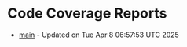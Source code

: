 # Code Coverage Reports
- [main](branches/main/index.html) - Updated on Tue Apr  8 06:57:53 UTC 2025

